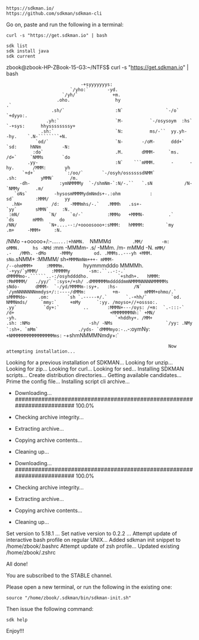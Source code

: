 #

    https://sdkman.io/
    https://github.com/sdkman/sdkman-cli

Go on, paste and run the following in a terminal:

    curl -s "https://get.sdkman.io" | bash

    sdk list
    sdk install java
    sdk current



zbook@zbook-HP-ZBook-15-G3:~/NTFS$ curl -s "https://get.sdkman.io" | bash

                                -+syyyyyyys:
                            `/yho:`       -yd.
                         `/yh/`             +m.
                       .oho.                 hy                          .`
                     .sh/`                   :N`                `-/o`  `+dyyo:.
                   .yh:`                     `M-          `-/osysoym  :hs` `-+sys:      hhyssssssssy+
                 .sh:`                       `N:          ms/-``  yy.yh-      -hy.    `.N-````````+N.
               `od/`                         `N-       -/oM-      ddd+`     `sd:     hNNm        -N:
              :do`                           .M.       dMMM-     `ms.      /d+`     `NMMs       `do
            .yy-                             :N`    ```mMMM.      -      -hy.       /MMM:       yh
          `+d+`           `:/oo/`       `-/osyh/ossssssdNMM`           .sh:         yMMN`      /m.
         -dh-           :ymNMMMMy  `-/shmNm-`:N/-.``   `.sN            /N-         `NMMy      .m/
       `oNs`          -hysosmMMMMydmNmds+-.:ohm           :             sd`        :MMM/      yy
      .hN+           /d:    -MMMmhs/-.`   .MMMh   .ss+-                 `yy`       sMMN`     :N.
     :mN/           `N/     `o/-`         :MMMo   +MMMN-         .`      `ds       mMMh      do
    /NN/            `N+....--:/+oooosooo+:sMMM:   hMMMM:        `my       .m+     -MMM+     :N.
/NMo              -+ooooo+/:-....`...:+hNMN.  `NMMMd`        .MM/       -m:    oMMN.     hs
-NMd`                                    :mm   -MMMm- .s/     -MMm.       /m-   mMMd     -N.
`mMM/                                      .-   /MMh. -dMo     -MMMy        od. .MMMs..---yh
+MMM.                                           sNo`.sNMM+     :MMMM/        sh`+MMMNmNm+++-
mMMM-                                           /--ohmMMM+     :MMMMm.       `hyymmmdddo
MMMMh.                  ````                  `-+yy/`yMMM/     :MMMMMy       -sm:.``..-:-.`
dMMMMmo-.``````..-:/osyhddddho.           `+shdh+.   hMMM:     :MmMMMM/   ./yy/` `:sys+/+sh/
.dMMMMMMmdddddmmNMMMNNNNNMMMMMs           sNdo-      dMMM-  `-/yd/MMMMm-:sy+.   :hs-      /N`
`/ymNNNNNNNmmdys+/::----/dMMm:          +m-         mMMM+ohmo/.` sMMMMdo-    .om:       `sh
`.-----+/.`       `.-+hh/`         `od.          NMMNmds/     `mmy:`     +mMy      `:yy.
/moyso+//+ossso:.           .yy`          `dy+:`         ..       :MMMN+---/oys:
/+m:  `.-:::-`               /d+                                    +MMMMMMMNh:`
+MN/                        -yh.                                     `+hddhy+.
/MM+                       .sh:
:NMo                      -sh/
-NMs                    `/yy:
.NMy                  `:sh+.
`mMm`               ./yds-
`dMMMmyo:-.````.-:oymNy:`
+NMMMMMMMMMMMMMMMMms:`
-+shmNMMMNmdy+:`


                                                                 Now attempting installation...


Looking for a previous installation of SDKMAN...
Looking for unzip...
Looking for zip...
Looking for curl...
Looking for sed...
Installing SDKMAN scripts...
Create distribution directories...
Getting available candidates...
Prime the config file...
Installing script cli archive...
* Downloading...
  ######################################################################## 100.0%
* Checking archive integrity...
* Extracting archive...
* Copying archive contents...
* Cleaning up...

* Downloading...
  ######################################################################## 100.0%
* Checking archive integrity...
* Extracting archive...
* Copying archive contents...
* Cleaning up...

Set version to 5.18.1 ...
Set native version to 0.2.2 ...
Attempt update of interactive bash profile on regular UNIX...
Added sdkman init snippet to /home/zbook/.bashrc
Attempt update of zsh profile...
Updated existing /home/zbook/.zshrc



All done!


You are subscribed to the STABLE channel.

Please open a new terminal, or run the following in the existing one:

    source "/home/zbook/.sdkman/bin/sdkman-init.sh"

Then issue the following command:

    sdk help

Enjoy!!!






#